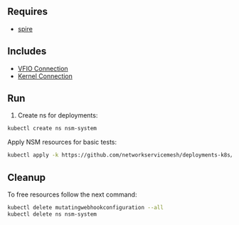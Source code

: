 ## Requires

- [spire](../spire)

## Includes

- [VFIO Connection](../use-cases/Vfio2Noop)
- [Kernel Connection](../use-cases/SriovKernel2Noop)

## Run

1. Create ns for deployments:
```bash
kubectl create ns nsm-system
```

Apply NSM resources for basic tests:
```bash
kubectl apply -k https://github.com/networkservicemesh/deployments-k8s/examples/sriov?ref=22be230373f50768e80893ba5c18521e10ba8183
```

## Cleanup

To free resources follow the next command:
```bash
kubectl delete mutatingwebhookconfiguration --all
kubectl delete ns nsm-system
```
